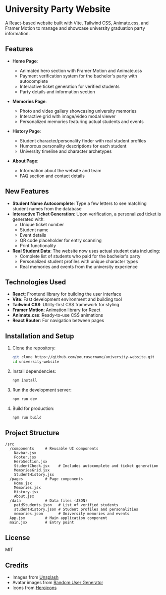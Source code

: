 # University Party Website

A React-based website built with Vite, Tailwind CSS, Animate.css, and Framer Motion to manage and showcase university graduation party information.

## Features

- **Home Page**: 
  - Animated hero section with Framer Motion and Animate.css
  - Payment verification system for the bachelor's party with autocomplete
  - Interactive ticket generation for verified students
  - Party details and information section
  
- **Memories Page**:
  - Photo and video gallery showcasing university memories
  - Interactive grid with image/video modal viewer
  - Personalized memories featuring actual students and events
  
- **History Page**:
  - Student character/personality finder with real student profiles
  - Humorous personality descriptions for each student
  - University timeline and character archetypes
  
- **About Page**:
  - Information about the website and team
  - FAQ section and contact details

## New Features

- **Student Name Autocomplete**: Type a few letters to see matching student names from the database
- **Interactive Ticket Generation**: Upon verification, a personalized ticket is generated with:
  - Unique ticket number
  - Student name
  - Event details
  - QR code placeholder for entry scanning
  - Print functionality
- **Real Student Data**: The website now uses actual student data including:
  - Complete list of students who paid for the bachelor's party
  - Personalized student profiles with unique character types
  - Real memories and events from the university experience

## Technologies Used

- **React**: Frontend library for building the user interface
- **Vite**: Fast development environment and building tool
- **Tailwind CSS**: Utility-first CSS framework for styling
- **Framer Motion**: Animation library for React
- **Animate.css**: Ready-to-use CSS animations
- **React Router**: For navigation between pages

## Installation and Setup

1. Clone the repository:
   ```bash
   git clone https://github.com/yourusername/university-website.git
   cd university-website
   ```

2. Install dependencies:
   ```bash
   npm install
   ```

3. Run the development server:
   ```bash
   npm run dev
   ```

4. Build for production:
   ```bash
   npm run build
   ```

## Project Structure

```
/src
  /components     # Reusable UI components
    Navbar.jsx
    Footer.jsx
    HeroSection.jsx
    StudentCheck.jsx    # Includes autocomplete and ticket generation
    MemoriesGrid.jsx
    StudentHistory.jsx
  /pages          # Page components
    Home.jsx
    Memories.jsx
    History.jsx
    About.jsx
  /data           # Data files (JSON)
    paidStudents.json   # List of verified students
    studentHistory.json # Student profiles and personalities
    memories.json       # University memories and events
  App.jsx         # Main application component
  main.jsx        # Entry point
```

## License

MIT

## Credits

- Images from [Unsplash](https://unsplash.com/)
- Avatar images from [Random User Generator](https://randomuser.me/)
- Icons from [Heroicons](https://heroicons.com/) 